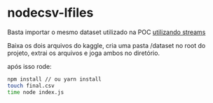 # nodecsv-lfiles

Basta importar o mesmo dataset utilizado na POC [utilizando streams](https://github.com/ErickWendel/concat-large-files-nodejs-yt)

Baixa os dois arquivos do kaggle, cria uma pasta /dataset no root do projeto, extrai os arquivos e joga ambos no diretório.

após isso rode:

```sh
npm install // ou yarn install
touch final.csv
time node index.js
```

